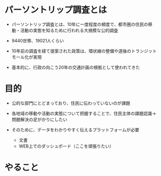# パーソントリップ調査とは

- パーソントリップ調査とは、10年に一度程度の頻度で、都市圏の住民の移動・活動の実態を知るために行われる大規模な公的調査

- 9440世帯、19021人くらい

- 10年前の調査を経て提案された政策は、環状線の整備や道後のトランジットモール化が実現

- 基本的に、行政の向こう20年の交通計画の根拠として使われてきた

# 目的

- 公的な部門にとどまっており、住民に伝わっていないのが課題

- 各地域の移動や活動の実態について把握することで、住民主体の課題認識→問題解決の足がかりにしたい

- そのために、データをわかりやすく伝えるプラットフォームが必要
    - 文書
    - WEB上でのダッシュボード（ここを頑張りたい）


# やること